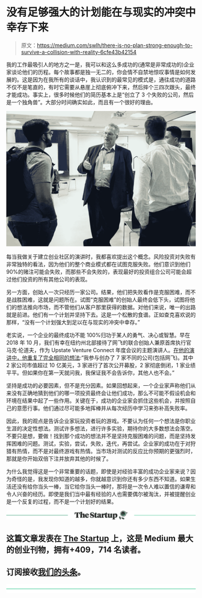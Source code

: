 # 没有足够强大的计划能在与现实的冲突中幸存下来

> 原文：<https://medium.com/swlh/there-is-no-plan-strong-enough-to-survive-a-collision-with-reality-6cfe43b42154>

我的工作最吸引人的地方之一是，我可以和这么多成功的(通常是非常成功的)企业家谈论他们的历程。每个故事都是独一无二的，你会情不自禁地惊叹事情是如何发展的。这是因为在我所有的谈话中，我认识到的最常见的模式是，通往成功的道路不仅不是笔直的，有时它需要从悬崖上彻底俯冲下来，然后摔个三四次跟头，最终才能成功。事实上，很多时候他们的简历基本上是“创立了 3 个失败的公司，然后是一个独角兽”。大部分时间确实如此，而且有一个很好的理由。

![](img/dba71eeb227a8b940cc562866680d735.png)

每当我做关于建立创业社区的演讲时，我都喜欢提出这个概念。风险投资对失败有非常独特的看法，因为他们的整个商业模式都在试图克服失败。他们意识到他们 90%的赌注可能会失败，而那些不会失败的，表现最好的投资组合公司可能会超过他们投资的所有其他公司的表现。

另一方面，创始人一次只经历一家公司。结果，他们把失败看作是克服困难，而不是战胜困难，这就是问题所在。试图“克服困难”的创始人最终会低下头，试图将他们的想法推向市场，而不管他们从客户那里获得的数据。对他们来说，唯一的出路就是前进。他们有一个计划并坚持下去。这是一个松散的食谱。正如查克喜欢说的那样，“没有一个计划强大到足以在与现实的冲突中幸存。”

老实说，一个企业的最终成功不能 100%归功于某人的勇气、决心或智慧。早在 2018 年 10 月，我们有幸在纽约州北部接待了网飞的联合创始人兼原首席执行官马克·伦道夫，作为 Upstate Venture Connect 年度会议的主题演讲人。[在他的演讲中，他重复了完全相同的想法](https://www.youtube.com/watch?v=ba5WSuhel1U):“我参与创办了 7 家不同的公司(包括网飞)。其中 2 家公司市值超过 10 亿美元，3 家进行了首次公开募股，2 家彻底倒闭，1 家业绩平平。但如果你在第一天就问我，我保证我不会告诉你，其他人也不会。”

坚持是成功的必要因素，但不是充分因素。如果回想起来，一个企业家声称他们从来没有正确地猜到他们的哪一项投资最终会让他们成功，那么不可能不假设机会和环境在结果中起了一些作用。关键在于，成功的企业家会抓住这些机会，并按照自己的意愿行事。他们通过尽可能多地挥棒并从每次经历中学习来弥补高失败率。

因此，我的观点是告诉企业家玩投资者玩的游戏。不要认为任何一个想法是你职业生涯的决定性想法。测试许多想法，进行许多实验，期待你的大多数想法会落空。不要只是想，要做！找到那个成功的想法并不是坚持克服困难的问题，而是坚持发挥困难的问题。测试，实验，尝试，失败，迭代，再尝试。企业家的成功在于对狩猎有热情，而不是对最终游戏有热情。当市场对测试的反应比你预期的更强烈时，那就是你开始双倍下注并放弃其他的时候了。

为什么我觉得这是一个非常重要的话题，即使是对经验丰富的成功企业家来说？因为奇怪的是，我发现你知道的越多，你就越意识到你还有多少东西不知道。如果生活还没有给你当头一棒，当它给你当头一棒时，那将是一次令人难以置信的谦卑和令人兴奋的经历。即使是我们当中最有经验的人也需要偶尔被淘汰，并被提醒创业是一个反复的过程，而不是一个计划好的结果。

[![](img/308a8d84fb9b2fab43d66c117fcc4bb4.png)](https://medium.com/swlh)

## 这篇文章发表在 [The Startup](https://medium.com/swlh) 上，这是 Medium 最大的创业刊物，拥有+409，714 名读者。

## 订阅接收[我们的头条](http://growthsupply.com/the-startup-newsletter/)。

[![](img/b0164736ea17a63403e660de5dedf91a.png)](https://medium.com/swlh)